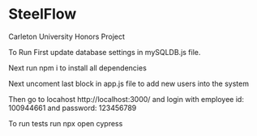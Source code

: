 # SteelFlow
Carleton University Honors Project

To Run First update database settings in mySQLDB.js file.

Next run npm i to install all dependencies

Next uncoment last block in app.js file to add new users into the system

Then go to locahost http://localhost:3000/ and login with employee id: 100944661 and password: 123456789

To run tests run npx open cypress
